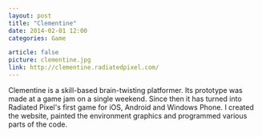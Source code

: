 ```yaml
---
layout: post
title: "Clementine"
date: 2014-02-01 12:00
categories: Game

article: false
picture: clementine.jpg
link: http://clementine.radiatedpixel.com/
---
```


Clementine is a skill-based brain-twisting platformer. Its prototype was made at a game jam on a single weekend. Since then it has turned into Radiated Pixel's first game for iOS, Android and Windows Phone. I created the website, painted the environment graphics and programmed various parts of the code.